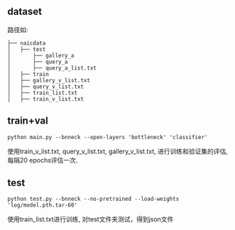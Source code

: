 ## dataset
路径如:   
```
├── naicdata
│   ├── test
│       ├── gallery_a
│       ├── query_a
│       ├── query_a_list.txt
│   ├── train
│   ├── gallery_v_list.txt
│   ├── query_v_list.txt
│   ├── train_list.txt
│   ├── train_v_list.txt
```
## train+val
```
python main.py --bnneck --open-layers 'bottleneck' 'classifier'
```
使用train_v_list.txt, query_v_list.txt, gallery_v_list.txt, 进行训练和验证集的评估, 每隔20 epochs评估一次.

## test
```
python test.py --bnneck --no-pretrained --load-weights 'log/model.pth.tar-60'
```
使用train_list.txt进行训练, 对test文件夹测试，得到json文件
